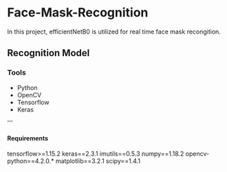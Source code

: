 # Face-Mask-Recognition
In this project, efficientNetB0 is utilized for real time face mask recongition. 


## Recognition Model



### Tools 
* Python
* OpenCV
* Tensorflow
* Keras


'''
#### Requirements 

tensorflow>=1.15.2
keras==2.3.1
imutils==0.5.3
numpy==1.18.2
opencv-python==4.2.0.*
matplotlib==3.2.1
scipy==1.4.1
